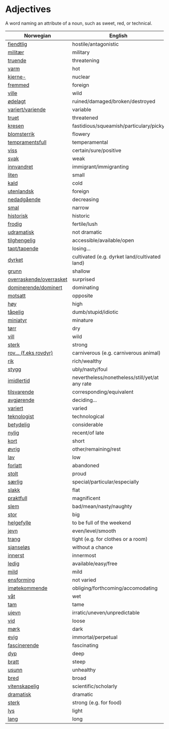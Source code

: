 # Adjectives

A word naming an attribute of a noun, such as sweet, red, or technical.

| Norwegian | English |
| --- | --- |
| [fiendtlig](https://www.ordnett.no/search?language=no&phrase=fiendtlig) | hostile/antagonistic |
| [militær](https://www.ordnett.no/search?language=no&phrase=militær) | military |
| [truende](https://www.ordnett.no/search?language=no&phrase=truende) | threatening |
| [varm](https://www.ordnett.no/search?language=no&phrase=varm) | hot |
| [kjerne-](https://www.ordnett.no/search?language=no&phrase=kjerne-) | nuclear |
| [fremmed](https://www.ordnett.no/search?language=no&phrase=fremmed) | foreign |
| [ville](https://www.ordnett.no/search?language=no&phrase=ville) | wild |
| [ødelagt](https://www.ordnett.no/search?language=no&phrase=ødelagt) | ruined/damaged/broken/destroyed |
| [variert/variende](https://www.ordnett.no/search?language=no&phrase=variert/variende) | variable |
| [truet](https://www.ordnett.no/search?language=no&phrase=truet) | threatened |
| [kresen](https://www.ordnett.no/search?language=no&phrase=kresen) | fastidious/squeamish/particulary/picky |
| [blomsterrik](https://www.ordnett.no/search?language=no&phrase=blomsterrik) | flowery |
| [tempramentsfull](https://www.ordnett.no/search?language=no&phrase=tempramentsfull) | temperamental |
| [viss](https://www.ordnett.no/search?language=no&phrase=viss) | certain/sure/positive |
| [svak](https://www.ordnett.no/search?language=no&phrase=svak) | weak |
| [innvandret](https://www.ordnett.no/search?language=no&phrase=innvandret) | immigrant/immigranting |
| [liten](https://www.ordnett.no/search?language=no&phrase=liten) | small |
| [kald](https://www.ordnett.no/search?language=no&phrase=kald) | cold |
| [utenlandsk](https://www.ordnett.no/search?language=no&phrase=utenlandsk) | foreign |
| [nedadgående](https://www.ordnett.no/search?language=no&phrase=nedadgående) | decreasing |
| [smal](https://www.ordnett.no/search?language=no&phrase=smal) | narrow |
| [historisk](https://www.ordnett.no/search?language=no&phrase=historisk) | historic |
| [frodig](https://www.ordnett.no/search?language=no&phrase=frodig) | fertile/lush |
| [udramatisk](https://www.ordnett.no/search?language=no&phrase=udramatisk) | not dramatic |
| [tilghengelig](https://www.ordnett.no/search?language=no&phrase=tilghengelig) | accessible/available/open |
| [tapt/tapende](https://www.ordnett.no/search?language=no&phrase=tapt/tapende) | losing... |
| [dyrket](https://www.ordnett.no/search?language=no&phrase=dyrket) | cultivated (e.g. dyrket land/cultivated land) |
| [grunn](https://www.ordnett.no/search?language=no&phrase=grunn) | shallow |
| [overraskende/overrasket](https://www.ordnett.no/search?language=no&phrase=overraskende/overrasket) | surprised |
| [dominerende/dominert](https://www.ordnett.no/search?language=no&phrase=dominerende/dominert) | dominating |
| [motsatt](https://www.ordnett.no/search?language=no&phrase=motsatt) | opposite |
| [høy](https://www.ordnett.no/search?language=no&phrase=høy) | high |
| [tåpelig](https://www.ordnett.no/search?language=no&phrase=tåpelig) | dumb/stupid/idiotic |
| [miniatyr](https://www.ordnett.no/search?language=no&phrase=miniatyr) | minature |
| [tørr](https://www.ordnett.no/search?language=no&phrase=tørr) | dry |
| [vill](https://www.ordnett.no/search?language=no&phrase=vill) | wild |
| [sterk](https://www.ordnett.no/search?language=no&phrase=sterk) | strong |
| [rov... (f.eks rovdyr)](https://www.ordnett.no/search?language=no&phrase=rov...%20(f.eks%20rovdyr)) | carniverous (e.g. carniverous animal) |
| [rik](https://www.ordnett.no/search?language=no&phrase=rik) | rich/wealthy |
| [stygg](https://www.ordnett.no/search?language=no&phrase=stygg) | ubly/nasty/foul |
| [imidlertid](https://www.ordnett.no/search?language=no&phrase=imidlertid) | nevertheless/nonetheless/still/yet/at any rate |
| [tilsvarende](https://www.ordnett.no/search?language=no&phrase=tilsvarende) | corresponding/equivalent |
| [avgjørende](https://www.ordnett.no/search?language=no&phrase=avgjørende) | deciding... |
| [variert](https://www.ordnett.no/search?language=no&phrase=variert) | varied |
| [teknologist](https://www.ordnett.no/search?language=no&phrase=teknologist) | technological |
| [betydelig](https://www.ordnett.no/search?language=no&phrase=betydelig) | considerable |
| [nylig](https://www.ordnett.no/search?language=no&phrase=nylig) | recent/of late |
| [kort](https://www.ordnett.no/search?language=no&phrase=kort) | short |
| [øvrig](https://www.ordnett.no/search?language=no&phrase=øvrig) | other/remaining/rest |
| [lav](https://www.ordnett.no/search?language=no&phrase=lav) | low |
| [forlatt](https://www.ordnett.no/search?language=no&phrase=forlatt) | abandoned |
| [stolt](https://www.ordnett.no/search?language=no&phrase=stolt) | proud |
| [særlig](https://www.ordnett.no/search?language=no&phrase=særlig) | special/particular/especially |
| [slakk](https://www.ordnett.no/search?language=no&phrase=slakk) | flat |
| [praktfull](https://www.ordnett.no/search?language=no&phrase=praktfull) | magnificent |
| [slem](https://www.ordnett.no/search?language=no&phrase=slem) | bad/mean/nasty/naughty |
| [stor](https://www.ordnett.no/search?language=no&phrase=stor) | big |
| [helgefylle](https://www.ordnett.no/search?language=no&phrase=helgefylle) | to be full of the weekend |
| [jevn](https://www.ordnett.no/search?language=no&phrase=jevn) | even/level/smooth |
| [trang](https://www.ordnett.no/search?language=no&phrase=trang) | tight (e.g. for clothes or a room) |
| [sjanseløs](https://www.ordnett.no/search?language=no&phrase=sjanseløs) | without a chance |
| [innerst](https://www.ordnett.no/search?language=no&phrase=innerst) | innermost |
| [ledig](https://www.ordnett.no/search?language=no&phrase=ledig) | available/easy/free |
| [mild](https://www.ordnett.no/search?language=no&phrase=mild) | mild |
| [ensforming](https://www.ordnett.no/search?language=no&phrase=ensforming) | not varied |
| [imøtekommende](https://www.ordnett.no/search?language=no&phrase=imøtekommende) | obliging/forthcoming/accomodating |
| [våt](https://www.ordnett.no/search?language=no&phrase=våt) | wet |
| [tam](https://www.ordnett.no/search?language=no&phrase=tam) | tame |
| [ujevn](https://www.ordnett.no/search?language=no&phrase=ujevn) | irratic/uneven/unpredictable |
| [vid](https://www.ordnett.no/search?language=no&phrase=vid) | loose |
| [mørk](https://www.ordnett.no/search?language=no&phrase=mørk) | dark |
| [evig](https://www.ordnett.no/search?language=no&phrase=evig) | immortal/perpetual |
| [fascinerende](https://www.ordnett.no/search?language=no&phrase=fascinerende) | fascinating |
| [dyp](https://www.ordnett.no/search?language=no&phrase=dyp) | deep |
| [bratt](https://www.ordnett.no/search?language=no&phrase=bratt) | steep |
| [usunn](https://www.ordnett.no/search?language=no&phrase=usunn) | unhealthy |
| [bred](https://www.ordnett.no/search?language=no&phrase=bred) | broad |
| [vitenskapelig](https://www.ordnett.no/search?language=no&phrase=vitenskapelig) | scientific/scholarly |
| [dramatisk](https://www.ordnett.no/search?language=no&phrase=dramatisk) | dramatic |
| [sterk](https://www.ordnett.no/search?language=no&phrase=sterk) | strong (e.g. for food) |
| [lys](https://www.ordnett.no/search?language=no&phrase=lys) | light |
| [lang](https://www.ordnett.no/search?language=no&phrase=lang) | long |


